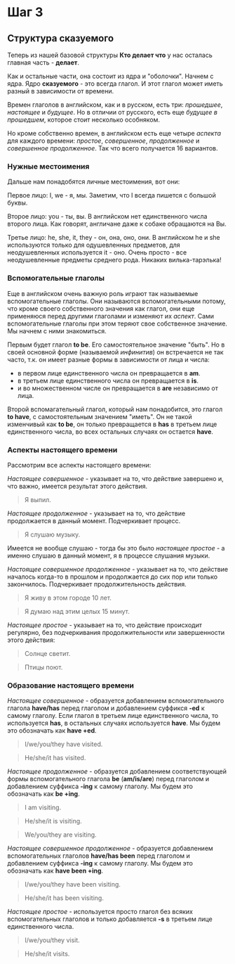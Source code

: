 # Шаг 3

## Структура сказуемого

Теперь из нашей базовой структуры __Кто делает что__ у нас осталась
главная часть - __делает__.

Как и остальные части, она состоит из ядра и "оболочки".
Начнем с ядра. Ядро __сказуемого__ - это всегда глагол.
И этот глагол может иметь разный в зависимости от времени.

Времен глаголов в английском, как и в русском, есть три:
_прошедшее_, _настоящее_ и _будущее_. Но в отличии от русского, есть
еще _будущее в прошедшем_, которое стоит несколько особняком.

Но кроме собственно времен, в английском есть еще четыре _аспекта_
для каждого времени:
_простое_, _совершенное_, _продолженное_ и _совершенное продолженное_.
Так что всего получается 16 вариантов.

### Нужные местоимения

Дальше нам понадобятся личные местоимения, вот они:

Первое лицо: I, we - я, мы. Заметим, что I всегда пишется с большой буквы.

Второе лицо: you - ты, вы. В английском нет единственного числа второго лица.
Как говорят, англичане даже к собаке обращаются на Вы.

Третье лицо: he, she, it, they - он, она, оно, они.
В английском he и she используются только для одушевленных предметов,
для неодушевленных используется it - оно.
Очень просто - все неодушевленные предметы среднего рода.
Никаких вилька-тарэлька!

### Вспомогательные глаголы

Еще в английском очень важную роль играют так называемые вспомогательные
глаголы. Они называются вспомогательными потому, что кроме своего
собственного значения как глагол, они еще применяюся перед другими глаголами
и изменяют их _аспект_. Сами вспомогательные глаголы при этом теряют
свое собственное значение.
Мы начнем с ними знакомиться.

Первым будет глагол __to be__.
Его самостоятельное значение "быть". Но в своей основной форме
(называемой _инфинитив_) он встречается не так часто, т.к. он
имеет разные формы в зависимости от лица и числа:
- в первом лице единственного числа он превращается в __am__.
- в третьем лице единственного числа он превращается в __is__.
- и во множественном числе он превращается в __are__ независимо от лица.

Второй вспомагательный глагол, который нам понадобится,
это глагол __to have__, с самостоятельным значением
"иметь". Он не такой изменчивый как __to be__, он только
превращается в __has__ в третьем лице единственного числа,
во всех остальных случаях он остается __have__.

### Аспекты настоящего времени
Рассмотрим все аспекты настоящего времени:

_Настоящее совершенное_ - указывает на то, что действие завершено и, что
важно, имеется результат этого действия.

> Я выпил.

_Настоящее продолженное_ - указывает на то, что действие продолжается
в данный момент. Подчеркивает процесс.

> Я слушаю музыку.

Имеется не вообще слушаю - тогда бы это было _настоящее простое_ -
а именно слушаю в данный момент, я в процессе слушания музыки.

_Настоящее совершенное продолженное_ - указывает на то, что действие началось
когда-то в прошлом и продолжается до сих пор или только закончилось.
Подчеркивает продолжительность действия.

> Я живу в этом городе 10 лет.

> Я думаю над этим целых 15 минут.

_Настоящее простое_ - указывает на то, что действие происходит регулярно,
без подчеркивания продолжительности или завершенности этого действия:

> Cолнце светит.

> Птицы поют.

### Образование настоящего времени

_Настоящее совершенное_ - образуется добавлением вспомогательного
глагола __have/has__ перед глаголом и добавлением суффикся __-ed__ к самому глаголу.
Если глагол в третьем лице единственного числа, то используется __has__,
в остальных случаях используется __have__.
Мы будем это обозначать как __have +ed__.

> I/we/you/they have visited.

> He/she/it has visited.

_Настоящее продолженное_ - образуется добавлением соответствующей формы вспомогательного
глагола __be__ (__am/is/are__) перед глаголом и добавлением суффикса __-ing__ к самому глаголу.
Мы будем это обозначать как __be +ing__.

> I am visiting.

> He/she/it is visiting.

> We/you/they are visiting.

_Настоящее совершенное продолженное_ - образуется добавлением вспомогательных
глаголов __have/has been__ перед глаголом и добавлением суффикса __-ing__ к самому глаголу.
Мы будем это обозначать как __have been +ing__.

> I/we/you/they have been visiting.

> He/she/it has been visiting.

_Настоящее простое_ - используется просто глагол без всяких вспомогательных глаголов
и только добавляется __-s__ в третьем лице единственного числа.

> I/we/you/they visit.

> He/she/it visits.

